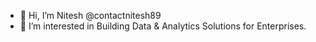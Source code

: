 - 👋 Hi, I’m Nitesh @contactnitesh89
- 👀 I’m interested in Building Data & Analytics Solutions for Enterprises.
<!---
contactnitesh89/contactnitesh89 is a ✨ special ✨ repository because its `README.md` (this file) appears on your GitHub profile.
You can click the Preview link to take a look at your changes.
--->
